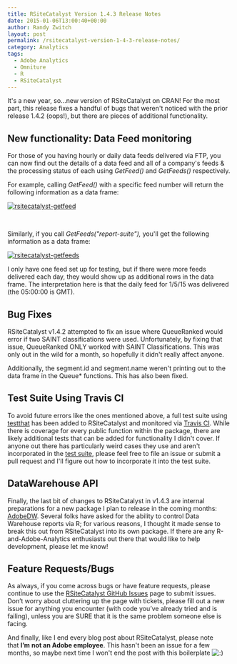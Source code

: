 ```yaml
---
title: RSiteCatalyst Version 1.4.3 Release Notes
date: 2015-01-06T13:00:40+00:00
author: Randy Zwitch
layout: post
permalink: /rsitecatalyst-version-1-4-3-release-notes/
category: Analytics
tags:
  - Adobe Analytics
  - Omniture
  - R
  - RSiteCatalyst
---
```

It's a new year, so...new version of RSiteCatalyst on CRAN! For the most part, this release fixes a handful of bugs that weren't noticed with the prior release 1.4.2 (oops!), but there are pieces of additional functionality.

## New functionality: Data Feed monitoring

For those of you having hourly or daily data feeds delivered via FTP, you can now find out the details of a data feed and all of a company's feeds & the processing status of each using _GetFeed()_ and _GetFeeds()_ respectively.

For example, calling _GetFeed()_ with a specific feed number will return the following information as a data frame:

[<img class="aligncenter size-full wp-image-3337" src="http://i0.wp.com/randyzwitch.com/wp-content/uploads/2015/01/rsitecatalyst-getfeed.png?fit=896%2C405" alt="rsitecatalyst-getfeed" srcset="http://i0.wp.com/randyzwitch.com/wp-content/uploads/2015/01/rsitecatalyst-getfeed.png?w=896 896w, http://i0.wp.com/randyzwitch.com/wp-content/uploads/2015/01/rsitecatalyst-getfeed.png?resize=150%2C68 150w, http://i0.wp.com/randyzwitch.com/wp-content/uploads/2015/01/rsitecatalyst-getfeed.png?resize=300%2C136 300w" sizes="(max-width: 896px) 100vw, 896px" data-recalc-dims="1" />](http://i0.wp.com/randyzwitch.com/wp-content/uploads/2015/01/rsitecatalyst-getfeed.png)

&nbsp;

Similarly, if you call _GetFeeds("report-suite"),_ you'll get the following information as a data frame:

[<img class="aligncenter size-full wp-image-3339" src="http://i0.wp.com/randyzwitch.com/wp-content/uploads/2015/01/rsitecatalyst-getfeeds.png?fit=1334%2C41" alt="rsitecatalyst-getfeeds" srcset="http://i0.wp.com/randyzwitch.com/wp-content/uploads/2015/01/rsitecatalyst-getfeeds.png?w=1334 1334w, http://i0.wp.com/randyzwitch.com/wp-content/uploads/2015/01/rsitecatalyst-getfeeds.png?resize=150%2C5 150w, http://i0.wp.com/randyzwitch.com/wp-content/uploads/2015/01/rsitecatalyst-getfeeds.png?resize=300%2C9 300w, http://i0.wp.com/randyzwitch.com/wp-content/uploads/2015/01/rsitecatalyst-getfeeds.png?resize=1024%2C31 1024w" sizes="(max-width: 1000px) 100vw, 1000px" data-recalc-dims="1" />](http://i0.wp.com/randyzwitch.com/wp-content/uploads/2015/01/rsitecatalyst-getfeeds.png)

I only have one feed set up for testing, but if there were more feeds delivered each day, they would show up as additional rows in the data frame. The interpretation here is that the daily feed for 1/5/15 was delivered (the 05:00:00 is GMT).

## Bug Fixes

RSiteCatalyst v1.4.2 attempted to fix an issue where QueueRanked would error if two SAINT classifications were used. Unfortunately, by fixing that issue, QueueRanked ONLY worked with SAINT Classifications. This was only out in the wild for a month, so hopefully it didn't really affect anyone.

Additionally, the segment.id and segment.name weren't printing out to the data frame in the Queue* functions. This has also been fixed.





## Test Suite Using Travis CI

To avoid future errors like the ones mentioned above, a full test suite using <a title="testthat R" href="https://github.com/hadley/testthat" target="_blank">testthat</a> has been added to RSiteCatalyst and monitored via <a title="RSiteCatalyst Travis CI Build Status" href="https://travis-ci.org/randyzwitch/RSiteCatalyst" target="_blank">Travis CI</a>. While there is coverage for every public function within the package, there are likely additional tests that can be added for functionality I didn't cover. If anyone out there has particularly weird cases they use and aren't incorporated in the <a title="RSiteCatalyst tests" href="https://github.com/randyzwitch/RSiteCatalyst/tree/master/tests/testthat" target="_blank">test suite</a>, please feel free to file an issue or submit a pull request and I'll figure out how to incorporate it into the test suite.

## DataWarehouse API

Finally, the last bit of changes to RSiteCatalyst in v1.4.3 are internal preparations for a new package I plan to release in the coming months: <a title="AdobeDW DataWarehouse" href="https://github.com/randyzwitch/AdobeDW" target="_blank">AdobeDW</a>. Several folks have asked for the ability to control Data Warehouse reports via R; for various reasons, I thought it made sense to break this out from RSiteCatalyst into its own package. If there are any R-and-Adobe-Analytics enthusiasts out there that would like to help development, please let me know!

## Feature Requests/Bugs

As always, if you come across bugs or have feature requests, please continue to use the <a title="RSiteCatalyst GitHub" href="https://github.com/randyzwitch/RSiteCatalyst/issues" target="_blank">RSiteCatalyst GitHub Issues</a> page to submit issues. Don’t worry about cluttering up the page with tickets, please fill out a new issue for anything you encounter (with code you’ve already tried and is failing), unless you are SURE that it is the same problem someone else is facing.

And finally, like I end every blog post about RSiteCatalyst, please note that **I’m** **not an Adobe employee**. This hasn't been an issue for a few months, so maybe next time I won't end the post with this boilerplate <img class="wp-smiley" src="http://i1.wp.com/randyzwitch.com/wp-includes/images/smilies/icon_smile.gif" alt=":)" data-recalc-dims="1" />
